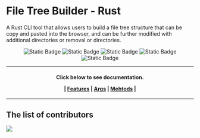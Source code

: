 # File Tree Builder - Rust

A Rust CLI tool that allows users to build a file tree structure that can be copy and pasted into the browser, and can be further modified with additional directories or removal or directories.

<div align="center">

![Static Badge](https://img.shields.io/badge/Rust%20-%20rust?logoColor=%23000000&label=Language&color=%23E45735)
![Static Badge](https://img.shields.io/badge/CLI%20-%20tailwind?logoColor=%23000000&label=Tool&color=%2306b6d4)
![Static Badge](https://img.shields.io/badge/Markdown%20-%20md?label=Documentation&color=8A2BE2&link=https%3A%2F%2Fgithub.com%2Fjelmourne%2Fchromium-music-player%2Fblob%2Fmain%2FDOCUMENTATION.md)
![Static Badge](https://img.shields.io/badge/Welcome%20-%20contribution?label=Contributions)
![Static Badge](https://img.shields.io/badge/First%20Rust%20Project-e4356b)
</div>

---

<!-- Code documentation -->

<h4 align="center">
  Click below to see documentation.

  | [Features](https://github.com/jelmourne/chromium-music-player/blob/main/DOCUMENTATION.md#authorization) | [Args](https://github.com/jelmourne/chromium-music-player/blob/main/DOCUMENTATION.md#api-methods) | [Mehtods](https://github.com/jelmourne/chromium-music-player/blob/main/DOCUMENTATION.md#helper-methods) |
</h4>



---
## The list of contributors

<a href="https://github.com/jelmourne/treebuilder-cli/graphs/contributors">
  <img src="https://contrib.rocks/image?repo=jelmourne/treebuilder-cli" />
</a>

